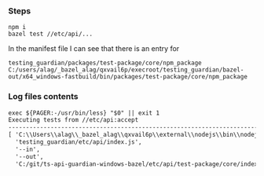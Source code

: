 

### Steps
```
npm i
bazel test //etc/api/...
```

In the manifest file I can see that there is an entry for 
```
testing_guardian/packages/test-package/core/npm_package C:/users/alag/_bazel_alag/qxvail6p/execroot/testing_guardian/bazel-out/x64_windows-fastbuild/bin/packages/test-package/core/npm_package
```

### Log files contents
```txt
exec ${PAGER:-/usr/bin/less} "$0" || exit 1
Executing tests from //etc/api:accept
-----------------------------------------------------------------------------
[ 'C:\\Users\\alag\\_bazel_alag\\qxvail6p\\external\\nodejs\\bin\\nodejs\\node.exe',
  'testing_guardian/etc/api/index.js',
  '--in',
  '--out',
  'C:/git/ts-api-guardian-windows-bazel/etc/api/test-package/core/index.d.ts' ]


```
